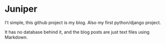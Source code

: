 Juniper
=======

I't simple, this github project is my blog. Also my first python/django project.  

It has no database behind it, and the blog posts are just text files using Markdown.
